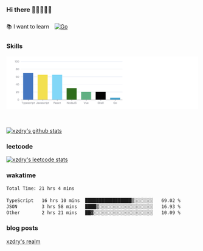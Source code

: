 ### Hi there 👋👋👋👋👋

 :books: I want to learn <a href="https://go.dev/" target="_blank"><img style="margin: 10px" src="https://profilinator.rishav.dev/skills-assets/go-original.svg" alt="Go" height="50" /></a>  

### Skills
![](img/2022-09-05-22-04-20.png)

<br />

[![xzdry's github stats](https://github-readme-stats.vercel.app/api?username=xzdry&count_private=true&show_icons=true&theme=vue)](https://github.com/xzdry)

### leetcode
[![xzdry's leetcode stats](https://leetcard.jacoblin.cool/xzdry-2?theme=light&font=Anek%20Kannada&site=cn)](https://leetcode.cn/u/xzdry-2/)

### wakatime
<!--START_SECTION:waka-->

```text
Total Time: 21 hrs 4 mins

TypeScript   16 hrs 10 mins  █████████████████▒░░░░░░░   69.02 %
JSON         3 hrs 58 mins   ████▒░░░░░░░░░░░░░░░░░░░░   16.93 %
Other        2 hrs 21 mins   ██▓░░░░░░░░░░░░░░░░░░░░░░   10.09 %
```

<!--END_SECTION:waka-->

### blog posts
[xzdry's realm](https://www.justdry.net/)
